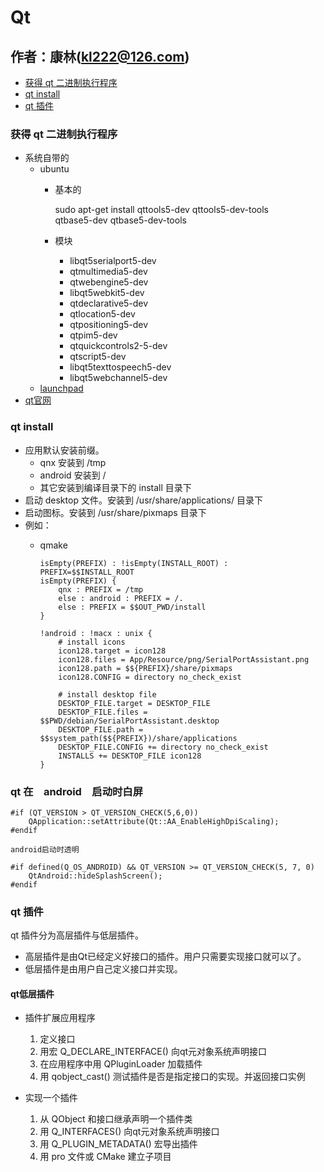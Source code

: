 # Qt

作者：康林(kl222@126.com)
-------------------------

- [获得 qt 二进制执行程序](#获得-qt-二进制执行程序)
- [qt install](#qt-install)
- [qt 插件](qt-插件)

### 获得 qt 二进制执行程序
- 系统自带的
  + ubuntu
    - 基本的

        sudo apt-get install qttools5-dev qttools5-dev-tools \
             qtbase5-dev qtbase5-dev-tools

    - 模块
      + libqt5serialport5-dev 
      + qtmultimedia5-dev
      + qtwebengine5-dev
      + libqt5webkit5-dev
      + qtdeclarative5-dev
      + qtlocation5-dev
      + qtpositioning5-dev
      + qtpim5-dev
      + qtquickcontrols2-5-dev
      + qtscript5-dev
      + libqt5texttospeech5-dev
      + libqt5webchannel5-dev
  + [launchpad](https://launchpad.net/~beineri)
- [qt官网](http://download.qt.io/official_releases/qt/)

### qt install
- 应用默认安装前缀。
  + qnx 安装到 /tmp 
  + android 安装到 / 
  + 其它安装到编译目录下的 install 目录下
- 启动 desktop 文件。安装到 /usr/share/applications/ 目录下
- 启动图标。安装到 /usr/share/pixmaps 目录下
- 例如：
  + qmake

        isEmpty(PREFIX) : !isEmpty(INSTALL_ROOT) : PREFIX=$$INSTALL_ROOT
        isEmpty(PREFIX) {
            qnx : PREFIX = /tmp
            else : android : PREFIX = /.
            else : PREFIX = $$OUT_PWD/install
        }
        
        !android : !macx : unix {
            # install icons
            icon128.target = icon128
            icon128.files = App/Resource/png/SerialPortAssistant.png
            icon128.path = $${PREFIX}/share/pixmaps
            icon128.CONFIG = directory no_check_exist
        
            # install desktop file
            DESKTOP_FILE.target = DESKTOP_FILE
            DESKTOP_FILE.files = $$PWD/debian/SerialPortAssistant.desktop
            DESKTOP_FILE.path = $$system_path($${PREFIX})/share/applications
            DESKTOP_FILE.CONFIG += directory no_check_exist
            INSTALLS += DESKTOP_FILE icon128
        }

### qt 在　android　启动时白屏

	#if (QT_VERSION > QT_VERSION_CHECK(5,6,0))
	    QApplication::setAttribute(Qt::AA_EnableHighDpiScaling);
	#endif

	android启动时透明

	#if defined(Q_OS_ANDROID) && QT_VERSION >= QT_VERSION_CHECK(5, 7, 0)
	    QtAndroid::hideSplashScreen();
	#endif

### qt 插件

qt 插件分为高层插件与低层插件。

- 高层插件是由Qt已经定义好接口的插件。用户只需要实现接口就可以了。
- 低层插件是由用户自己定义接口并实现。

#### qt低层插件
- 插件扩展应用程序
  1. 定义接口
  2. 用宏
Q_DECLARE_INTERFACE() 向qt元对象系统声明接口
  3. 在应用程序中用 
QPluginLoader 加载插件
  4. 用 qobject_cast() 测试插件是否是指定接口的实现。并返回接口实例

- 实现一个插件
  1. 从 QObject 和接口继承声明一个插件类
  2. 用 
 Q_INTERFACES() 向qt元对象系统声明接口
  3. 用 
 Q_PLUGIN_METADATA() 宏导出插件
  4. 用 pro 文件或 CMake 建立子项目
